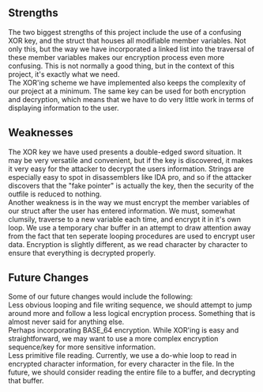 ## Strengths
The two biggest strengths of this project include the use of a confusing XOR key, and the struct that houses all modifiable member variables. Not only this, but the way we have incorporated a linked list into the traversal of these member variables makes our encryption process even more confusing. This is not normally a good thing, but in the context of this project, it's exactly what we need.<br>
The XOR'ing scheme we have implemented also keeps the complexity of our project at a minimum. The same key can be used for both encryption and decryption, which means that we have to do very little work in terms of displaying information to the user. 
## Weaknesses
The XOR key we have used presents a double-edged sword situation. It may be very versatile and convenient, but if the key is discovered, it makes it very easy for the attacker to decrypt the users information. Strings are especially easy to spot in disassemblers like IDA pro, and so if the attacker discovers that the "fake pointer" is actually the key, then the security of the outfile is reduced to nothing.<br>
Another weakness is in the way we must encrypt the member variables of our struct after the user has entered information. We must, somewhat clumsily, traverse to a new variable each time, and encrypt it in it's own loop. We use a temporary char buffer in an attempt to draw attention away from the fact that ten seperate looping procedures are used to encrypt user data. Encryption is slightly different, as we read character by character to ensure that everything is decrypted properly.
## Future Changes
Some of our future changes would include the following:<br>
Less obvious looping and file writing sequence, we should attempt to jump around more and follow a less logical encryption process. Something that is almost never said for anything else.<br>
Perhaps incorporating BASE_64 encryption. While XOR'ing is easy and straightforward, we may want to use a more complex encryption sequence/key for more sensitive information.<br>
Less primitive file reading. Currently, we use a do-whie loop to read in encrypted character information, for every character in the file. In the future, we should consider reading the entire file to a buffer, and decrypting that buffer.
